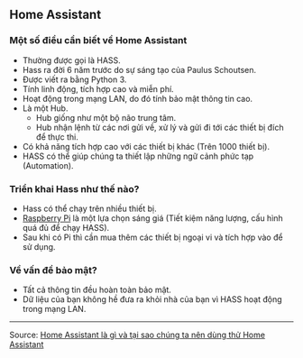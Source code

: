 ## Home Assistant

### Một số điều cần biết về Home Assistant
- Thường được gọi là HASS.
- Hass ra đời 6 năm trước do sự sáng tạo của Paulus Schoutsen.
- Được viết ra bằng Python 3.
- Tính linh động, tích hợp cao và miễn phí.
- Hoạt động trong mạng LAN, do đó tính bảo mật thông tin cao.
- Là một Hub.
  + Hub giống như một bộ não trung tâm.
  + Hub nhận lệnh từ các nơi gửi về, xử lý và gửi đi tới các thiết bị đích để thực thi.
- Có khả năng tích hợp cao với các thiết bị khác (Trên 1000 thiết bị).
- HASS có thể giúp chúng ta thiết lập những ngữ cảnh phức tạp (Automation).

### Triển khai Hass như thế nào?
- Hass có thể chạy trên nhiều thiết bị.
- [Raspberry Pi](https://github.com/dangtu3008/Note/blob/master/Raspberry-Pi.md) là một lựa chọn sáng giá (Tiết kiệm năng lượng, cấu hình quá đủ để chạy HASS).
- Sau khi có Pi thì cần mua thêm các thiết bị ngoại vi và tích hợp vào để sử dụng.

### Về vấn đề bảo mật?
- Tất cả thông tin đều hoàn toàn bảo mật.
- Dữ liệu của bạn không hề đưa ra khỏi nhà của bạn vì HASS hoạt động trong mạng LAN.
---
Source: [Home Assistant là gì và tại sao chúng ta nên dùng thử Home Assistant](http://lbminhautomation.com/home-assistant-la-gi.html)
